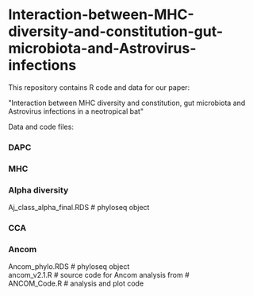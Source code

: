 # Interaction-between-MHC-diversity-and-constitution-gut-microbiota-and-Astrovirus-infections
This repository contains R code and data for our paper: 

"Interaction between MHC diversity and constitution, gut microbiota and Astrovirus infections in a neotropical bat"


Data and code files:

### DAPC ###


### MHC ###


### Alpha diversity ###
Aj_class_alpha_final.RDS # phyloseq object <br>

### CCA ###


### Ancom ###

Ancom_phylo.RDS  # phyloseq object <br>
ancom_v2.1.R     # source code for Ancom analysis from # <br>
ANCOM_Code.R     # analysis and plot code <br>
